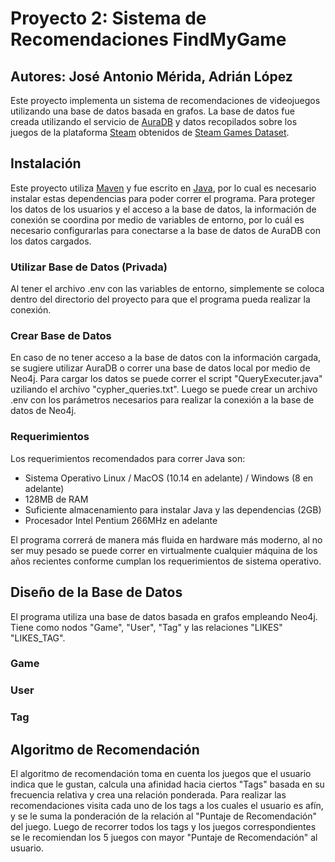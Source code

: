 # Proyecto 2: Sistema de Recomendaciones FindMyGame
## Autores: José Antonio Mérida, Adrián López
Este proyecto implementa un sistema de recomendaciones de videojuegos utilizando una base de datos basada en grafos. La base de datos fue creada utilizando el servicio de [AuraDB](https://neo4j.com/cloud/platform/aura-graph-database/) y datos recopilados sobre los juegos de la plataforma [Steam](https://store.steampowered.com/) obtenidos de [Steam Games Dataset](https://www.kaggle.com/datasets/fronkongames/steam-games-dataset).
## Instalación
Este proyecto utiliza [Maven](https://maven.apache.org/) y fue escrito en [Java](https://www.java.com/en/), por lo cual es necesario instalar estas dependencias para poder correr el programa. Para proteger los datos de los usuarios y el acceso a la base de datos, la información de conexión se coordina por medio de variables de entorno, por lo cuál es necesario configurarlas para conectarse a la base de datos de AuraDB con los datos cargados.
### Utilizar Base de Datos (Privada)
Al tener el archivo .env con las variables de entorno, simplemente se coloca dentro del directorio del proyecto para que el programa pueda realizar la conexión.
### Crear Base de Datos
En caso de no tener acceso a la base de datos con la información cargada, se sugiere utilizar AuraDB o correr una base de datos local por medio de Neo4j. Para cargar los datos se puede correr el script "QueryExecuter.java" uziliando el archivo "cypher_queries.txt". Luego se puede crear un archivo .env con los parámetros necesarios para realizar la conexión a la base de datos de Neo4j.
### Requerimientos
Los requerimientos recomendados para correr Java son:
- Sistema Operativo Linux / MacOS (10.14 en adelante) / Windows (8 en adelante)
- 128MB de RAM
- Suficiente almacenamiento para instalar Java y las dependencias (2GB)
- Procesador Intel Pentium 266MHz en adelante

El programa correrá de manera más fluida en hardware más moderno, al no ser muy pesado se puede correr en virtualmente cualquier máquina de los años recientes conforme cumplan los requerimientos de sistema operativo.
## Diseño de la Base de Datos
El programa utiliza una base de datos basada en grafos empleando Neo4j. Tiene como nodos "Game", "User", "Tag" y las relaciones "LIKES" "LIKES_TAG".
### Game

### User

### Tag

## Algoritmo de Recomendación
El algoritmo de recomendación toma en cuenta los juegos que el usuario indica que le gustan, calcula una afinidad hacia ciertos "Tags" basada en su frecuencia relativa y crea una relación ponderada. Para realizar las recomendaciones visita cada uno de los tags a los cuales el usuario es afín, y se le suma la ponderación de la relación al "Puntaje de Recomendación" del juego. Luego de recorrer todos los tags y los juegos correspondientes se le recomiendan los 5 juegos con mayor "Puntaje de Recomendación" al usuario.
